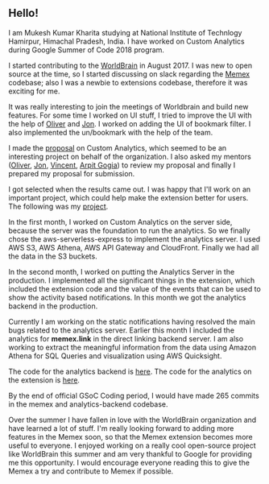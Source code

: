 <!-- #$ Google Summer of Code 2018 with [WorldBrain.io - Verifying the Internet](https://worldbrain.io) -->

## Hello!
I am Mukesh Kumar Kharita studying at National Institute of Technlogy Hamirpur, Himachal Pradesh, India. I have worked on Custom Analytics during Google Summer of Code 2018 program.

I started contributing to the [WorldBrain](https://worldbrain.io) in August 2017. I was new to open source at the time, so I started discussing on slack regarding the [Memex](https://github.com/WorldBrain/Memex) codebase; also I was a newbie to extensions codebase, therefore it was exciting for me.

It was really interesting to join the meetings of Worldbrain and build new features. For some time I worked on UI stuff, I tried to improve the UI with the help of [Oliver](http://github.com/oliversauter) and [Jon](https://github.com/poltak). I worked on adding the UI of bookmark filter. I also implemented the un/bookmark with the help of the team.

<!-- I was thinking before result of organizations that if worldbrain got selected then I'll be happy to work with such [awesome team](https://worldbrain.io/team). then the organization result came and Worldbrain got selected. :tada -->

I made the [proposal](https://docs.google.com/document/d/1K_t8HFQ59lQakYdQY42f5im35RiDdFn8u_b4gG06FHY/edit#) on Custom Analytics, which seemed to be an interesting project on behalf of the organization. I also asked my mentors ([Oliver](http://github.com/oliversauter), [Jon](https://github.com/poltak), [Vincent](https://github.com/ShishKabab), [Arpit Gogia](https://github.com/arpitgogia)) to review my proposal and finally I prepared my proposal for submission.

I got selected when the results came out. I was happy that I'll work on an important project, which could help make the extension better for users. The following was my [project](https://summerofcode.withgoogle.com/projects/#4509698049441792).

In the first month, I worked on Custom Analytics on the server side, because the server was the foundation to run the analytics. So we finally chose the aws-serverless-express to implement the analytics server. I used AWS S3, AWS Athena, AWS API Gateway and CloudFront. Finally we had all the data in the S3 buckets.

In the second month, I worked on putting the Analytics Server in the production. I implemented all the significant things in the extension, which included the extension code and the value of the events that can be used to show the activity based notifications. In this month we got the analytics backend in the production.

Currently I am working on the static notifications having resolved the main bugs related to the analytics server. Earlier this month I included the analytics for **memex.link** in the direct linking backend server. I am also working to extract the meaningful information from the data using Amazon Athena for SQL Queries and visualization using AWS Quicksight.

The code for the analytics backend is [here](https://github.com/WorldBrain/analytics-backend/commits?author=mukeshkharita).
The code for the analytics on the extension is [here](https://github.com/WorldBrain/Memex/pulls?q=is%3Apr+author%3Amukeshkharita).

By the end of official GSoC Coding period, I would have made 265 commits in the memex and analytics-backend codebase.

Over the summer I have fallen in love with the WorldBrain organization and have learned a lot of stuff. I'm really looking forward to adding more features in the Memex soon, so that the Memex extension becomes more useful to everyone. I enjoyed working on a really cool open-source project like WorldBrain this summer and am very thankful to Google for providing me this opportunity. I would encourage everyone reading this to give the Memex a try and contribute to Memex if possible. 
